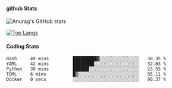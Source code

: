 #### github Stats
![Anurag's GitHub stats](https://github-readme-stats.vercel.app/api?username=reduhq&theme=react&show_icons=true&hide=contribs,prs)

[![Top Langs](https://github-readme-stats.vercel.app/api/top-langs/?username=reduhq&layout=compact&theme=react)](https://github.com/anuraghazra/github-readme-stats)

#### Coding Stats
<!--START_SECTION:waka-->

```text
Bash     49 mins         █████████▓░░░░░░░░░░░░░░░   38.35 %
YAML     42 mins         ████████░░░░░░░░░░░░░░░░░   32.63 %
Python   30 mins         ██████░░░░░░░░░░░░░░░░░░░   23.55 %
TOML     6 mins          █▒░░░░░░░░░░░░░░░░░░░░░░░   05.11 %
Docker   0 secs          ░░░░░░░░░░░░░░░░░░░░░░░░░   00.37 %
```

<!--END_SECTION:waka-->
